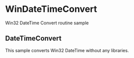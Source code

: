# WinDateTimeConvert
Win32 DateTime Convert routine sample

## DateTimeConvert
This sample converts Win32 DateTime without any libraries.
